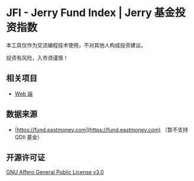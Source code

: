 # JFI - Jerry Fund Index | Jerry 基金投资指数

本工具仅作为交流编程技术使用，不对其他人构成投资建议。

投资有风险，入市须谨慎！

## 相关项目

* [Web 端](https://github.com/jerryshell/fund-web)

## 数据来源

* [https://fund.eastmoney.com](https://fund.eastmoney.com) （暂不支持 QDII 基金）

## 开源许可证

[GNU Affero General Public License v3.0](https://choosealicense.com/licenses/agpl-3.0/)
